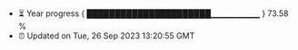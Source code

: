 - ⏳ Year progress { ██████████████████████▁▁▁▁▁▁▁▁ } 73.58 %
- ⏰ Updated on Tue, 26 Sep 2023 13:20:55 GMT

